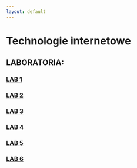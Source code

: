 ```yaml
---
layout: default
---
```


# Technologie internetowe

## LABORATORIA:

### [LAB 1](https://prawy126.github.io/Technologie_Internetowe/lab1) 

### [LAB 2](https://prawy126.github.io/Technologie_Internetowe/lab2) 

 
### [LAB 3](https://prawy126.github.io/Technologie_Internetowe/lab3) 


### [LAB 4](https://prawy126.github.io/Technologie_Internetowe/lab4) 


### [LAB 5](https://prawy126.github.io/Technologie_Internetowe/lab5) 


### [LAB 6](https://prawy126.github.io/Technologie_Internetowe/lab6) 


